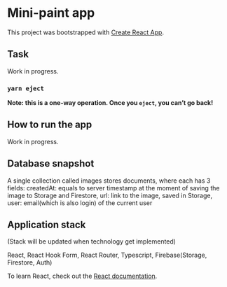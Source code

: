 # Mini-paint app

This project was bootstrapped with [Create React App](https://github.com/facebook/create-react-app).

## Task

Work in progress.

### `yarn eject`

**Note: this is a one-way operation. Once you `eject`, you can’t go back!**


## How to run the app

Work in progress.

## Database snapshot
A single collection called images stores documents, where each has 3 fields:
   createdAt: equals to server timestamp at the moment of saving the image to Storage and Firestore,
   url: link to the image, saved in Storage,
   user: email(which is also login) of the current user

## Application stack
(Stack will be updated when technology get implemented)

React, React Hook Form, React Router, Typescript, Firebase(Storage, Firestore, Auth)

To learn React, check out the [React documentation](https://reactjs.org/).